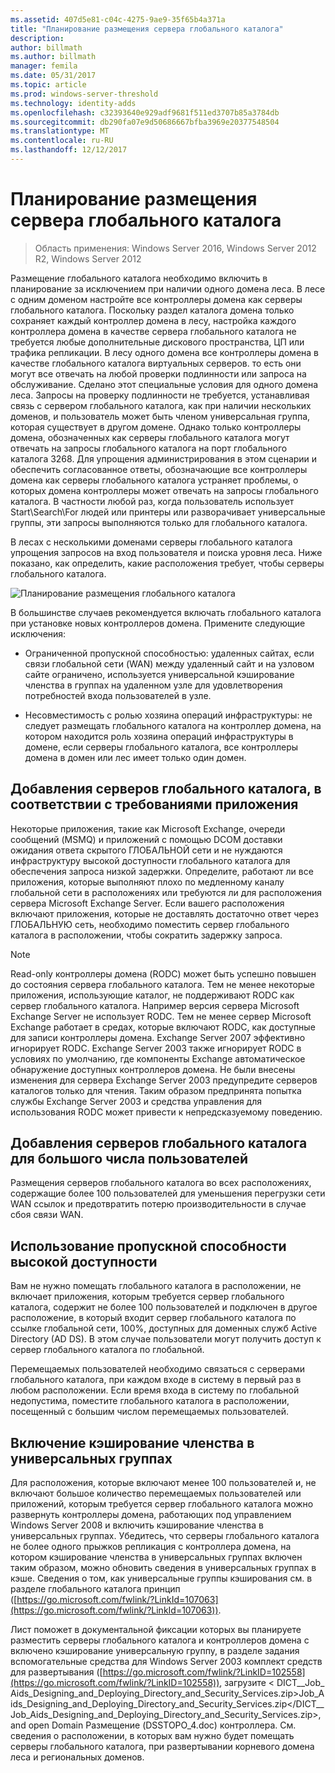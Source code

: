 ```yaml
---
ms.assetid: 407d5e81-c04c-4275-9ae9-35f65b4a371a
title: "Планирование размещения сервера глобального каталога"
description: 
author: billmath
ms.author: billmath
manager: femila
ms.date: 05/31/2017
ms.topic: article
ms.prod: windows-server-threshold
ms.technology: identity-adds
ms.openlocfilehash: c32393640e929adf9681f511ed3707b85a3784db
ms.sourcegitcommit: db290fa07e9d50686667bfba3969e20377548504
ms.translationtype: MT
ms.contentlocale: ru-RU
ms.lasthandoff: 12/12/2017
---
```

# <a name="planning-global-catalog-server-placement"></a>Планирование размещения сервера глобального каталога

>Область применения: Windows Server 2016, Windows Server 2012 R2, Windows Server 2012

Размещение глобального каталога необходимо включить в планирование за исключением при наличии одного домена леса. В лесе с одним доменом настройте все контроллеры домена как серверы глобального каталога. Поскольку раздел каталога домена только сохраняет каждый контроллер домена в лесу, настройка каждого контроллера домена в качестве сервера глобального каталога не требуется любые дополнительные дискового пространства, ЦП или трафика репликации. В лесу одного домена все контроллеры домена в качестве глобального каталога виртуальных серверов. то есть они могут все отвечать на любой проверки подлинности или запроса на обслуживание. Сделано этот специальные условия для одного домена леса. Запросы на проверку подлинности не требуется, устанавливая связь с сервером глобального каталога, как при наличии нескольких доменов, и пользователь может быть членом универсальная группа, которая существует в другом домене. Однако только контроллеры домена, обозначенных как серверы глобального каталога могут отвечать на запросы глобального каталога на порт глобального каталога 3268. Для упрощения администрирования в этом сценарии и обеспечить согласованное ответы, обозначающие все контроллеры домена как серверы глобального каталога устраняет проблемы, о которых домена контроллеры может отвечать на запросы глобального каталога. В частности любой раз, когда пользователь использует Start\Search\For людей или принтеры или разворачивает универсальные группы, эти запросы выполняются только для глобального каталога.  
  
В лесах с несколькими доменами серверы глобального каталога упрощения запросов на вход пользователя и поиска уровня леса. Ниже показано, как определить, какие расположения требует, чтобы серверы глобального каталога.  
  
![Планирование размещения глобального каталога](media/Planning-Global-Catalog-Server-Placement/8fc4777c-47b6-4ee7-b8ad-a04e7c5ee67f.gif)  
  
В большинстве случаев рекомендуется включать глобального каталога при установке новых контроллеров домена. Примените следующие исключения:  
  
-   Ограниченной пропускной способностью: удаленных сайтах, если связи глобальной сети (WAN) между удаленный сайт и на узловом сайте ограничено, используется универсальной кэширование членства в группах на удаленном узле для удовлетворения потребностей входа пользователей в узле.  
  
-   Несовместимость с ролью хозяина операций инфраструктуры: не следует размещать глобального каталога на контроллер домена, на котором находится роль хозяина операций инфраструктуры в домене, если серверы глобального каталога, все контроллеры домена в домен или лес имеет только один домен.  
  
## <a name="adding-global-catalog-servers-based-on-application-requirements"></a>Добавления серверов глобального каталога, в соответствии с требованиями приложения  
Некоторые приложения, такие как Microsoft Exchange, очереди сообщений (MSMQ) и приложений с помощью DCOM доставки ожидания ответа скрытого ГЛОБАЛЬНОЙ сети и не нуждаются инфраструктуру высокой доступности глобального каталога для обеспечения запроса низкой задержки. Определите, работают ли все приложения, которые выполняют плохо по медленному каналу глобальной сети в расположениях или требуются ли для расположения сервера Microsoft Exchange Server. Если вашего расположения включают приложения, которые не доставлять достаточно ответ через ГЛОБАЛЬНУЮ сеть, необходимо поместить сервер глобального каталога в расположении, чтобы сократить задержку запроса.  
  
> [!NOTE]  
> Read-only контроллеры домена (RODC) может быть успешно повышен до состояния сервера глобального каталога. Тем не менее некоторые приложения, использующие каталог, не поддерживают RODC как сервер глобального каталога. Например версия сервера Microsoft Exchange Server не использует RODC. Тем не менее сервер Microsoft Exchange работает в средах, которые включают RODC, как доступные для записи контроллеры домена. Exchange Server 2007 эффективно игнорирует RODC. Exchange Server 2003 также игнорирует RODC в условиях по умолчанию, где компоненты Exchange автоматическое обнаружение доступных контроллеров домена. Не были внесены изменения для сервера Exchange Server 2003 предупредите серверов каталогов только для чтения. Таким образом предпринята попытка службы Exchange Server 2003 и средства управления для использования RODC может привести к непредсказуемому поведению.  
  
## <a name="adding-global-catalog-servers-for-a-large-number-of-users"></a>Добавления серверов глобального каталога для большого числа пользователей  
Размещения серверов глобального каталога во всех расположениях, содержащие более 100 пользователей для уменьшения перегрузки сети WAN ссылок и предотвратить потерю производительности в случае сбоя связи WAN.  
  
## <a name="using-highly-available-bandwidth"></a>Использование пропускной способности высокой доступности  
Вам не нужно помещать глобального каталога в расположении, не включает приложения, которым требуется сервер глобального каталога, содержит не более 100 пользователей и подключен в другое расположение, в который входит сервер глобального каталога по ссылке глобальной сети, 100%, доступных для доменных служб Active Directory (AD DS). В этом случае пользователи могут получить доступ к сервер глобального каталога по глобальной.  
  
Перемещаемых пользователей необходимо связаться с серверами глобального каталога, при каждом входе в систему в первый раз в любом расположении. Если время входа в систему по глобальной недопустима, поместите глобального каталога в расположении, посещенный с большим числом перемещаемых пользователей.  
  
## <a name="enabling-universal-group-membership-caching"></a>Включение кэширование членства в универсальных группах  
Для расположения, которые включают менее 100 пользователей и, не включают большое количество перемещаемых пользователей или приложений, которым требуется сервер глобального каталога можно развернуть контроллеры домена, работающих под управлением Windows Server 2008 и включить кэширование членства в универсальных группах. Убедитесь, что серверы глобального каталога не более одного прыжков репликация с контроллера домена, на котором кэширование членства в универсальных группах включен таким образом, можно обновить сведения в универсальных группах в кэше. Сведения о том, как универсальные группы кэширования см. в разделе глобального каталога принцип ([https://go.microsoft.com/fwlink/?LinkId=107063](https://go.microsoft.com/fwlink/?LinkId=107063)).  
  
Лист поможет в документальной фиксации которых вы планируете разместить серверы глобального каталога и контроллеров домена с включено кэширование универсальную группу, в разделе задания вспомогательные средства для Windows Server 2003 комплект средств для развертывания ([https://go.microsoft.com/fwlink/?LinkID=102558](https://go.microsoft.com/fwlink/?LinkID=102558)), загрузите < DICT__Job_ Aids_Designing_and_Deploying_Directory_and_Security_Services.zip>Job_Aids_Designing_and_Deploying_Directory_and_Security_Services.zip</DICT__Job_Aids_Designing_and_Deploying_Directory_and_Security_Services.zip>, and open Domain Размещение (DSSTOPO_4.doc) контроллера. См. сведения о расположении, в которых вам нужно будет помещать серверы глобального каталога, при развертывании корневого домена леса и региональных доменов.  
  


